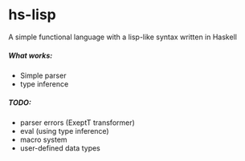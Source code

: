 # hs-lisp
A simple functional language with a lisp-like syntax written in Haskell

##### What works:
- Simple parser
- type inference

##### TODO:
- parser errors (ExeptT transformer)
- eval (using type inference)
- macro system
- user-defined data types
